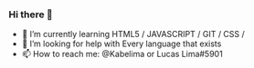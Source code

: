 ### Hi there 👋


- 🌱 I’m currently learning HTML5 / JAVASCRIPT / GIT / CSS / 
- 🤔 I’m looking for help with Every language that exists
- 📫 How to reach me: @Kabelima or Lucas Lima#5901
